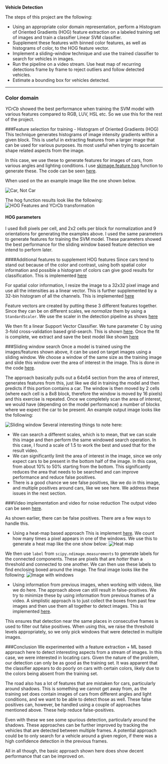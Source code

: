 
**Vehicle Detection**

The steps of this project are the following:

* Using an appropriate color domain representation, perform a Histogram of Oriented Gradients (HOG) feature extraction on a labeled training set of images and train a classifier Linear SVM classifier.
* Supplement these features with binned color features, as well as histograms of color, to the HOG feature vector. 
* Implement a sliding-window technique and use the trained classifier to search for vehicles in images.
* Run the pipeline on a video stream. Use heat map of recurring detections frame by frame to reject outliers and follow detected vehicles.
* Estimate a bounding box for vehicles detected.

---
### Color domain
_YCrCb_ showed the best performance when training the SVM model with various features compared to RGB, LUV, HSL etc. So we use this for the rest of the project.

###Feature selection for training - Histogram of Oriented Gradients (HOG)
This technique generates histograms of image intensity gradients within a given block. This is useful in extracting features from a larger image that can be used for various purposes. Its most useful when trying to ascertain shape related aspects from the image.

In this case, we use these to generate features for images of cars, from various angles and lighting conditions. I use [skimage.feature.hog](http://scikit-image.org/docs/0.11.x/api/skimage.feature.html#skimage.feature.hog) function to generate these.
The code can be seen [here](./src/main/python/utils.py#L18:L36).

When used on the an example image like the one shown below.

![Car, Not Car](./examples/car_not_car.png)

The hog function results look like the following:
![HOG Features and YCrCb transformation](./examples/hog_features.png)

#### HOG parameters
I used 8x8 pixels per cell, and 2x2 cells per block for normalization and 9 orientations for generating the examples above. I used the same parameters to generate features for training the SVM model.
These parameters showed the best performance for the sliding window based feature detection we intend to perform later.

####Additional features to supplement HOG features
Since cars tend to stand out because of the color and contrast, using both spatial color information and possible a histogram of colors can give good results for classification.
This is implemented [here](./src/main/python/utils.py#L39:L44)

For spatial color information, I resize the image to a 32x32 pixel image and use all the intensities as a linear vector. This is further supplemented by a 32-bin histogram of all the channels.
This is implemented [here](./src/main/python/utils.py#L47:L57)

Feature vectors are created by putting these 3 different features together. Since they can be on different scales, we _normalize_ them
by using a `StandardScaler`. We use the scaler in the detection pipeline as shows [here](./src/main/python/CarDetectionModel.py#L47:L48)

We then fit a linear Support Vector Classifier. We tune parameter C by using 3-fold cross-validation based grid-search.
This is shown [here](./src/main/python/CarDetectionModel.py#L58:L62). Once the fit is complete, we extract and save the best
model like shown [here](./src/main/python/CarDetectionModel.py#L64:L77)

###Sliding window search
Once a model is trained using the images/features shown above, it can be used on target images using a sliding window. We choose a window of
the same size as the training image and slide this window over the area of interest in the image. This is done in the code
[here](./src/main/python/utils.py#L129:L194).

The approach basically pulls out a 64x64 section from the area of interest, generates features from this, just like we did in training
the model and then predicts if this portion contains a car. The window is then moved by 2 cells (where each cell is a 8x8 block, therefore
the window is moved by 16 pixels) and this exercise is repeated. Once we completely scan the area of interest, we would have (depending on
the model performance) a number of blocks where we expect the car to be present. An example output image looks like the following:

![Sliding window](./examples/sliding_window.jpg)
Several interesting things to note here:
* We can search a different scales, which is to mean, that we can scale this image and then perform the same windowed search operation.
In this case, I found a scale of 1.5 to work the best and used that for the result video.
* We can significantly limit the area of interest in the image, since we only expect cars to be present in the bottom half of the image. In this case, from about 10% to 50% starting from the bottom. This significantly reduces the area that needs to be searched and can improve performance and reduce false positives.
* There is a good chance we see false positives, like we do in this image, and multiple positives around cars, like we see here. We address these issues in the next section.

###Video implementation and video for noise reduction
The output video can be seen [here](./project_video_output.mp4).

As shown earlier, there can be false positives. There are a few ways to handle this.
* Using a heat-map based approach
This is implement [here](./src/main/python/utils.py#L197:L224). We count how many times a pixel appears in one of the windows. We use this
to generate a heat map like the one show below:
![Heat map](./examples/bboxes_and_heat.png)

We then use `label` from `scipy.ndimage.measurements` to generate labels for the connected components. These are pixels that are _hotter_ than
a threshold and connected to one another. We can then use these labels to find enclosing boxed around the image. The final image looks like the following:
![Image with windows](./examples/test5.jpg)

* Using information from previous images, when working with videos, like we do here.
The approach above can still result in false-positives. We try to minimize these by using information from previous frames of a video. A simplistic
approach is to just collect the boxes from past few images and then use them all together to detect images. This is implemented
[here](./src/main/python/Main.py#L9:L43).

This ensures that detection near the same places in consecutive frames is used to filter out false positives. When using this,
we raise the threshold levels appropriately, so we only pick windows that were detected in multiple images.

###Conclusion
We experimented with a feature extraction + ML based approach here to detect interesting aspects from a stream of images. In this case,
we were interested in locating cars. Given the nature of the problem, our detection can only be as good as the training set. It was
apparent that the classifier appears to do poorly on cars with certain colors, likely due to the colors being absent from the training set.

The road also has a lot of features that are mistaken for cars, particularly around shadows. This is something we cannot get away from, as the
training set does contain images of cars from different angles and light conditions, and we want to be able to detect those as well. These
false positives can, however, be handled using a couple of approaches mentioned above. These help reduce false-positives.

Even with these we see some spurious detection, particularly around the shadows. These approaches can be further improved by tracking
the vehicles that are detected between multiple frames. A potential approach could be to only search for a vehicle around a given region, if
 there was a high confidence detection in the previous frames.

All in all though, the basic approach shown here does show decent performance that can be improved on.
